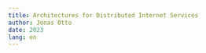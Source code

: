```yaml
---
title: Architectures for Distributed Internet Services
author: Jonas Otto
date: 2023
lang: en
---
```

